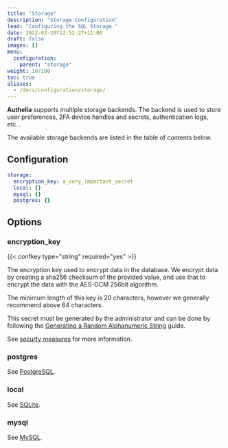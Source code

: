 ```yaml
---
title: "Storage"
description: "Storage Configuration"
lead: "Configuring the SQL Storage."
date: 2022-03-20T12:52:27+11:00
draft: false
images: []
menu:
  configuration:
    parent: "storage"
weight: 107100
toc: true
aliases:
  - /docs/configuration/storage/
---
```


__Authelia__ supports multiple storage backends. The backend is used to store user preferences, 2FA device handles and
secrets, authentication logs, etc...

The available storage backends are listed in the table of contents below.

## Configuration

```yaml
storage:
  encryption_key: a_very_important_secret
  local: {}
  mysql: {}
  postgres: {}
```

## Options

### encryption_key

{{< confkey type="string" required="yes" >}}

The encryption key used to encrypt data in the database. We encrypt data by creating a sha256 checksum of the provided
value, and use that to encrypt the data with the AES-GCM 256bit algorithm.

The minimum length of this key is 20 characters, however we generally recommend above 64 characters.

This secret must be generated by the administrator and can
be done by following the
[Generating a Random Alphanumeric String](../miscellaneous/guides.md#generating-a-random-alphanumeric-string)
guide.

See [securty measures](../../overview/security/measures.md#storage-security-measures) for more information.

### postgres

See [PostgreSQL](postgres.md).

### local

See [SQLite](sqlite.md).

### mysql

See [MySQL](mysql.md).
